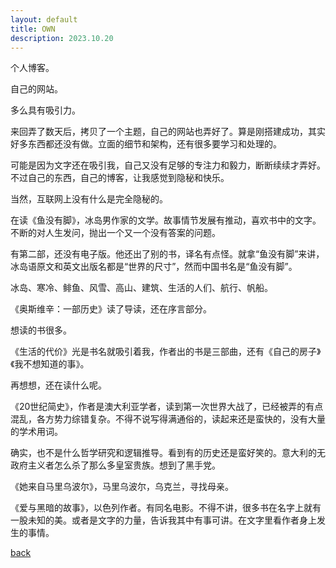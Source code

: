 ```yaml
---
layout: default
title: OWN
description: 2023.10.20
---
```


个人博客。

自己的网站。

多么具有吸引力。

来回弄了数天后，拷贝了一个主题，自己的网站也弄好了。算是刚搭建成功，其实好多东西都还没有做。立面的细节和架构，还有很多要学习和处理的。

可能是因为文字还在吸引我，自己又没有足够的专注力和毅力，断断续续才弄好。不过自己的东西，自己的博客，让我感觉到隐秘和快乐。

当然，互联网上没有什么是完全隐秘的。

在读《鱼没有脚》，冰岛男作家的文学。故事情节发展有推动，喜欢书中的文字。不断的对人生发问，抛出一个又一个没有答案的问题。

有第二部，还没有电子版。他还出了别的书，译名有点怪。就拿“鱼没有脚”来讲，冰岛语原文和英文出版名都是“世界的尺寸”，然而中国书名是“鱼没有脚”。

冰岛、寒冷、鲱鱼、风雪、高山、建筑、生活的人们、航行、帆船。

《奥斯维辛：一部历史》读了导读，还在序言部分。

想读的书很多。

《生活的代价》光是书名就吸引着我，作者出的书是三部曲，还有《自己的房子》《我不想知道的事》。

再想想，还在读什么呢。

《20世纪简史》，作者是澳大利亚学者，读到第一次世界大战了，已经被弄的有点混乱，各方势力综错复杂。不得不说写得满通俗的，读起来还是蛮快的，没有大量的学术用词。

确实，也不是什么哲学研究和逻辑推导。看到有的历史还是蛮好笑的。意大利的无政府主义者怎么杀了那么多皇室贵族。想到了黑手党。

《她来自马里乌波尔》，马里乌波尔，乌克兰，寻找母亲。

《爱与黑暗的故事》，以色列作者。有同名电影。不得不讲，很多书在名字上就有一股未知的美。或者是文字的力量，告诉我其中有事可讲。在文字里看作者身上发生的事情。


[back](../)
